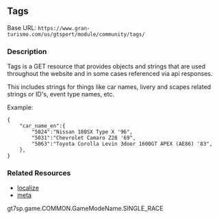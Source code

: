 ## Tags

Base URL: `https://www.gran-turismo.com/us/gtsport/module/community/tags/`

### Description
Tags is a GET resource that provides objects and strings that are used throughout the website and in some cases referenced via api responses.

This includes strings for things like car names, livery and scapes related strings or ID's, event type names, etc.

Example:
```
{
	"car_name_en":{
		"5024":"Nissan 180SX Type X '96",
		"5031":"Chevrolet Camaro Z28 '69",
		"5063":"Toyota Corolla Levin 3door 1600GT APEX (AE86) '83",
	},
}
```

### Related Resources
* [localize](localize.md)
* [meta](meta.md)

gt7sp.game.COMMON.GameModeName.SINGLE_RACE